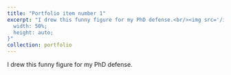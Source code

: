 ```yaml
---
title: "Portfolio item number 1"
excerpt: "I drew this funny figure for my PhD defense.<br/><img src='/images/Funny_Cover.png'> img {
  width: 50%;
  height: auto;
}"
collection: portfolio
---
```


I drew this funny figure for my PhD defense.
